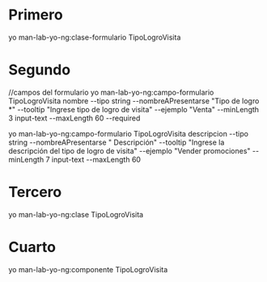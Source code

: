 # Primero
yo man-lab-yo-ng:clase-formulario TipoLogroVisita
# Segundo
//campos del formulario
yo man-lab-yo-ng:campo-formulario TipoLogroVisita nombre --tipo string --nombreAPresentarse "Tipo de logro *" --tooltip "Ingrese tipo de logro de visita" --ejemplo "Venta"  --minLength 3   input-text --maxLength 60 --required 

yo man-lab-yo-ng:campo-formulario TipoLogroVisita descripcion --tipo string --nombreAPresentarse " Descripción" --tooltip "Ingrese la descripción del tipo de logro de visita" --ejemplo "Vender promociones" --minLength 7 input-text --maxLength 60  

# Tercero

yo man-lab-yo-ng:clase  TipoLogroVisita

# Cuarto 

yo man-lab-yo-ng:componente TipoLogroVisita
